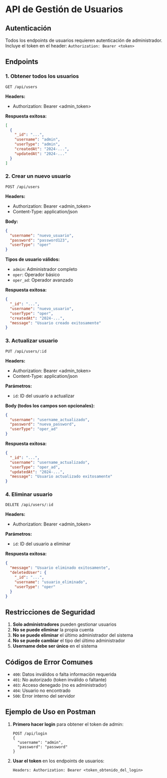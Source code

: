 # API de Gestión de Usuarios

## Autenticación
Todos los endpoints de usuarios requieren autenticación de administrador.
Incluye el token en el header: `Authorization: Bearer <token>`

## Endpoints

### 1. Obtener todos los usuarios
```
GET /api/users
```
**Headers:**
- Authorization: Bearer <admin_token>

**Respuesta exitosa:**
```json
[
  {
    "_id": "...",
    "username": "admin",
    "userType": "admin",
    "createdAt": "2024-...",
    "updatedAt": "2024-..."
  }
]
```

### 2. Crear un nuevo usuario
```
POST /api/users
```
**Headers:**
- Authorization: Bearer <admin_token>
- Content-Type: application/json

**Body:**
```json
{
  "username": "nuevo_usuario",
  "password": "password123",
  "userType": "oper"
}
```

**Tipos de usuario válidos:**
- `admin`: Administrador completo
- `oper`: Operador básico
- `oper_ad`: Operador avanzado

**Respuesta exitosa:**
```json
{
  "_id": "...",
  "username": "nuevo_usuario",
  "userType": "oper",
  "createdAt": "2024-...",
  "message": "Usuario creado exitosamente"
}
```

### 3. Actualizar usuario
```
PUT /api/users/:id
```
**Headers:**
- Authorization: Bearer <admin_token>
- Content-Type: application/json

**Parámetros:**
- `id`: ID del usuario a actualizar

**Body (todos los campos son opcionales):**
```json
{
  "username": "username_actualizado",
  "password": "nueva_password",
  "userType": "oper_ad"
}
```

**Respuesta exitosa:**
```json
{
  "_id": "...",
  "username": "username_actualizado",
  "userType": "oper_ad",
  "updatedAt": "2024-...",
  "message": "Usuario actualizado exitosamente"
}
```

### 4. Eliminar usuario
```
DELETE /api/users/:id
```
**Headers:**
- Authorization: Bearer <admin_token>

**Parámetros:**
- `id`: ID del usuario a eliminar

**Respuesta exitosa:**
```json
{
  "message": "Usuario eliminado exitosamente",
  "deletedUser": {
    "_id": "...",
    "username": "usuario_eliminado",
    "userType": "oper"
  }
}
```

## Restricciones de Seguridad

1. **Solo administradores** pueden gestionar usuarios
2. **No se puede eliminar** la propia cuenta
3. **No se puede eliminar** el último administrador del sistema
4. **No se puede cambiar** el tipo del último administrador
5. **Username debe ser único** en el sistema

## Códigos de Error Comunes

- `400`: Datos inválidos o falta información requerida
- `401`: No autorizado (token inválido o faltante)
- `403`: Acceso denegado (no es administrador)
- `404`: Usuario no encontrado
- `500`: Error interno del servidor

## Ejemplo de Uso en Postman

1. **Primero hacer login** para obtener el token de admin:
   ```
   POST /api/login
   {
     "username": "admin",
     "password": "password"
   }
   ```

2. **Usar el token** en los endpoints de usuarios:
   ```
   Headers: Authorization: Bearer <token_obtenido_del_login>
   ```